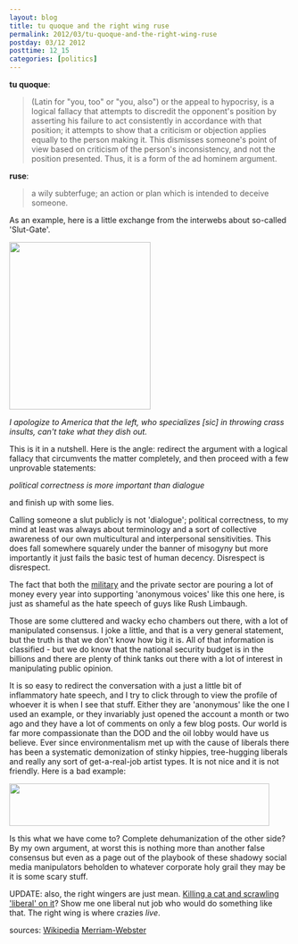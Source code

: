 ```yaml
---
layout: blog
title: tu quoque and the right wing ruse
permalink: 2012/03/tu-quoque-and-the-right-wing-ruse
postday: 03/12 2012
posttime: 12_15
categories: [politics]
---
```


<strong>tu quoque</strong>:

<blockquote>(Latin for "you, too" or "you, also") or the appeal to hypocrisy, is a logical fallacy that attempts to discredit the opponent's position by asserting his failure to act consistently in accordance with that position; it attempts to show that a criticism or objection applies equally to the person making it. This dismisses someone's point of view based on criticism of the person's inconsistency, and not the position presented. Thus, it is a form of the ad hominem argument.</blockquote>

<strong>ruse</strong>:

<blockquote>a wily subterfuge; an action or plan which is intended to deceive someone.</blockquote>

As an example, here is a little exchange from the interwebs about so-called 'Slut-Gate'.

<a href="http://blog.kristeraxel.com/wp-content/uploads/2012/03/tu-quoque.png"><img src="http://blog.kristeraxel.com/wp-content/uploads/2012/03/tu-quoque-253x300.png" alt="" title="tu-quoque" width="253" height="300" class="aligncenter size-medium wp-image-1696" /></a>

<em>I apologize to America that the left, who specializes [sic] in throwing crass insults, can't take what they dish out.</em>

This is it in a nutshell. Here is the angle: redirect the argument with a logical fallacy that circumvents the matter completely, and then proceed with a few unprovable statements:

<em>political correctness is more important than dialogue</em>

and finish up with some lies.

Calling someone a slut publicly is not 'dialogue'; political correctness, to my mind at least was always about terminology and a sort of collective awareness of our own multicultural and interpersonal sensitivities. This does fall somewhere squarely under the banner of misogyny but more importantly it just fails the basic test of human decency. Disrespect is disrespect.

The fact that both the <a href="http://www.rawstory.com/rs/2011/02/22/exclusive-militarys-persona-software-cost-millions-used-for-classified-social-media-activities/">military</a> and the private sector are pouring a lot of money every year into supporting 'anonymous voices' like this one here, is just as shameful as the hate speech of guys like Rush Limbaugh.

Those are some cluttered and wacky echo chambers out there, with a lot of manipulated consensus. I joke a little, and that is a very general statement, but the truth is that we don't know how big it is. All of that information is classified - but we do know that the national security budget is in the billions and there are plenty of think tanks out there with a lot of interest in manipulating public opinion.

It is so easy to redirect the conversation with a just a little bit of inflammatory hate speech, and I try to click through to view the profile of whoever it is when I see that stuff. Either they are 'anonymous' like the one I used an example, or they invariably just opened the account a month or two ago and they have a lot of comments on only a few blog posts. Our world is far more compassionate than the DOD and the oil lobby would have us believe. Ever since environmentalism met up with the cause of liberals there has been a systematic demonization of stinky hippies, tree-hugging liberals and really any sort of get-a-real-job artist types. It is not nice and it is not friendly. Here is a bad example:

<a href="http://blog.kristeraxel.com/wp-content/uploads/2012/03/liberals-are-not-humans.png"><img src="http://blog.kristeraxel.com/wp-content/uploads/2012/03/liberals-are-not-humans.png" alt="" title="liberals-are-not-humans" width="466" height="76" class="aligncenter size-full wp-image-1698" /></a>

Is this what we have come to? Complete dehumanization of the other side? By my own argument, at worst this is nothing more than another false consensus but even as a page out of the playbook of these shadowy social media manipulators beholden to whatever corporate holy grail they may be it is some scary stuff.

UPDATE: also, the right wingers are just mean. <a href="http://axel.me/8o">Killing a cat and scrawling 'liberal' on it</a>? Show me one liberal nut job who would do something like that. The right wing is where crazies <em>live</em>.

sources: 
<a href="http://en.wikipedia.org/wiki/Tu_quoque">Wikipedia</a>
<a href="http://www.merriam-webster.com/dictionary/ruse">Merriam-Webster</a>
